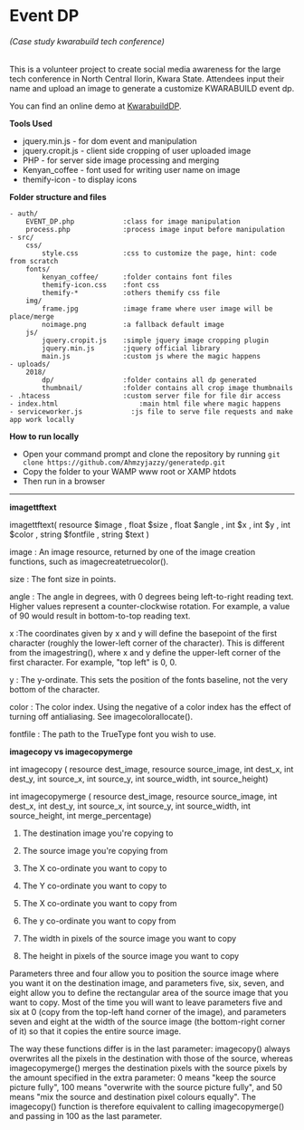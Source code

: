 # Event DP 
###### (Case study kwarabuild tech conference)
This is a volunteer project to create social media awareness for the large tech conference in North Central
Ilorin, Kwara State. Attendees input their name and upload an image to generate a customize KWARABUILD
event dp.

You can find an online demo at [KwarabuildDP](https://olanrewajuahmed095.000webhostapp.com/).

**Tools Used**

- jquery.min.js - for dom event and manipulation
- jquery.cropit.js - client side cropping of user uploaded image 
- PHP - for server side image processing and merging
- Kenyan_coffee - font used for writing user name on image
- themify-icon - to display icons

**Folder structure and files**

```
- auth/							
	EVENT_DP.php 			:class for image manipulation
	process.php 			:process image input before manipulation
- src/							
	css/
		style.css 			:css to customize the page, hint: code from scratch
	fonts/
		kenyan_coffee/		:folder contains font files
		themify-icon.css 	:font css
		themify-*			:others themify css file
	img/
		frame.jpg 			:image frame where user image will be place/merge
		noimage.png 		:a fallback default image
	js/
		jquery.cropit.js 	:simple jquery image cropping plugin
		jquery.min.js 		:jquery official library
		main.js 			:custom js where the magic happens
- uploads/
	2018/
		dp/					:folder contains all dp generated
		thumbnail/			:folder contains all crop image thumbnails
- .htacess					:custom server file for file dir access
- index.html 					:main html file where magic happens
- serviceworker.js            :js file to serve file requests and make app work locally

```

**How to run locally**

- Open your command prompt and clone the repository by running 
``` git clone https://github.com/Ahmzyjazzy/generatedp.git ```
- Copy the folder to your WAMP www root or XAMP htdots
- Then run in a browser


------------------------------------------------------------------------

**imagettftext**

imagettftext( resource $image , float $size , float $angle , int $x , int $y , int $color , string $fontfile , string $text )

image : An image resource, returned by one of the image creation functions, such as imagecreatetruecolor().

size : The font size in points.

angle : The angle in degrees, with 0 degrees being left-to-right reading text. Higher values represent a counter-clockwise rotation. For example, a value of 90 would result in bottom-to-top reading text.

x :The coordinates given by x and y will define the basepoint of the first character (roughly the lower-left corner of the character). This is different from the imagestring(), where x and y define the upper-left corner of the first character. For example, "top left" is 0, 0.

y : The y-ordinate. This sets the position of the fonts baseline, not the very bottom of the character.

color : The color index. Using the negative of a color index has the effect of turning off antialiasing. See imagecolorallocate().

fontfile : The path to the TrueType font you wish to use.

**imagecopy vs imagecopymerge**

int imagecopy ( resource dest_image, resource source_image, int dest_x, int dest_y, 
int source_x, int source_y, int source_width, int source_height)

int imagecopymerge ( resource dest_image, resource source_image, int dest_x, int dest_y, 
int source_x, int source_y, int source_width, int source_height, int merge_percentage)

1. The destination image you're copying to

2. The source image you're copying from

3. The X co-ordinate you want to copy to

4. The Y co-ordinate you want to copy to

5. The X co-ordinate you want to copy from

6. The y co-ordinate you want to copy from

7. The width in pixels of the source image you want to copy

8. The height in pixels of the source image you want to copy

Parameters three and four allow you to position the source image where you want it on the destination image, 
and parameters five, six, seven, and eight allow you to define the rectangular area of the source image that 
you want to copy. Most of the time you will want to leave parameters five and six at 0 
(copy from the top-left hand corner of the image), and parameters seven and eight at the width of the source image
 (the bottom-right corner of it) so that it copies the entire source image.

The way these functions differ is in the last parameter: imagecopy() always overwrites all the pixels in the 
destination with those of the source, whereas imagecopymerge() merges the destination pixels with the source 
pixels by the amount specified in the extra parameter: 0 means "keep the source picture fully", 100 means 
"overwrite with the source picture fully", and 50 means "mix the source and destination pixel colours equally". 
The imagecopy() function is therefore equivalent to calling imagecopymerge() and passing in 100 as the last parameter.
